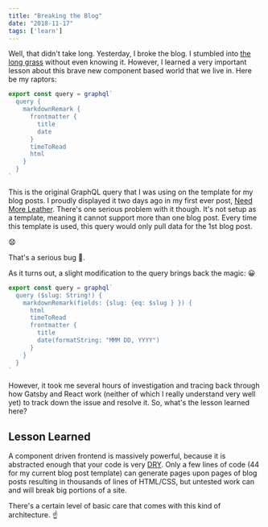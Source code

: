 ```yaml
---
title: "Breaking the Blog"
date: "2018-11-17"
tags: ['learn']
---
```


Well, that didn't take long.  Yesterday, I broke the blog.  I stumbled into [the long grass](https://youtu.be/Cr1MvzAr26E) without even knowing it.  However, I learned a very important lesson about this brave new component based world that we live in.  Here be my raptors:
```javascript
export const query = graphql`
  query {
    markdownRemark {
      frontmatter {
        title
        date
      }
      timeToRead
      html
    }
  }
`
```
This is the original GraphQL query that I was using on the template for my blog posts.  I proudly displayed it two days ago in my first ever post, [Need More Leather](/11-15-need-more-leather/).  There's one serious problem with it though.  It's not setup as a template, meaning it cannot support more than one blog post.  Every time this template is used, this query would only pull data for the 1st blog post. 

:anguished:

That's a serious bug :ant:.

As it turns out, a slight modification to the query brings back the magic: :grinning:

```javascript
export const query = graphql`
  query ($slug: String!) {
    markdownRemark(fields: {slug: {eq: $slug } }) {
      html
      timeToRead
      frontmatter {
        title
        date(formatString: "MMM DD, YYYY")
      }
    }
  }
`
```

However, it took me several hours of investigation and tracing back through how Gatsby and React work (neither of which I really understand very well yet) to track down the issue and resolve it.  So, what's the lesson learned here?

## Lesson Learned
A component driven frontend is massively powerful, because it is abstracted enough that your code is very [DRY](https://en.wikipedia.org/wiki/Don%27t_repeat_yourself).  Only a few lines of code (44 for my current blog post template) can generate pages upon pages of blog posts resulting in thousands of lines of HTML/CSS, but untested work can and will break big portions of a site.  

There's a certain level of basic care that comes with this kind of architecture. :point_up: